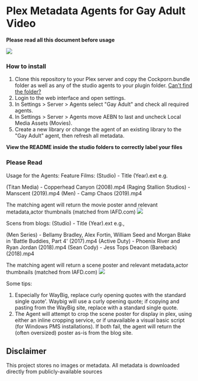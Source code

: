 # Plex Metadata Agents for Gay Adult Video
**Please read all this document before usage**

![](https://raw.githubusercontent.com/CodyBerenson/PGMA-Modernized/master/images/preview.gif)
### How to install
1. Clone this repository to your Plex server and copy the Cockporn.bundle folder as well as any of the studio agents to your plugin folder. [Can't find the folder?](https://support.plex.tv/hc/en-us/articles/201106098-How-do-I-find-the-Plug-Ins-folder)
2. Login to the web interface and open settings.
3. In Settings > Server > Agents select "Gay Adult" and check all required agents.
4. In Settings > Server > Agents move AEBN to last and uncheck Local Media Assets (Movies).
5. Create a new library or change the agent of an existing library to the "Gay Adult" agent, then refresh all metadata.

**View the README inside the studio folders to correctly label your files**

### Please Read
Usage for the Agents:
Feature Films:
(Studio) - Title (Year).ext
e.g.  

(Titan Media) - Copperhead Canyon (2008).mp4
(Raging Stallion Studios) - Manscent (2019).mp4
(Men) - Camp Chaos (2019).mp4

The matching agent will return the movie poster annd relevant metadata,actor thumbnails (matched from IAFD.com) 
![](https://raw.githubusercontent.com/CodyBerenson/PGMA-Modernized/master/images/film.jpg)

Scens from blogs:
(Studio) - Title (Year).ext
e.g., 

(Men Series) - Bellamy Bradley, Alex Fortin, William Seed and Morgan Blake in 'Battle Buddies, Part 4' (2017).mp4
(Active Duty) - Phoenix River and Ryan Jordan (2018).mp4
(Sean Cody) - Jess Tops Deacon (Bareback) (2018).mp4

The matching agent will return a scene poster and relevant metadata,actor thumbnails (matched from IAFD.com) 
![](https://raw.githubusercontent.com/CodyBerenson/PGMA-Modernized/master/images/scene.jpg)

Some tips:  
1.  Especially for WayBig, replace curly opening quotes with the standard single quote'.  Waybig will use a curly opening quote; if copying and pasting from the WayBig site, replace with a standard single quote.
2.  The Agent will attempt to crop the scene poster for display in plex, using either an inline cropping service, or if unavailable a visual basic script (for Windows PMS installations).  If both fail, the agent will return the (often oversized) poster as-is from the blog site.  

## Disclaimer


This project stores no images or metadata. All metadata is downloaded directly from publicly-available sources
